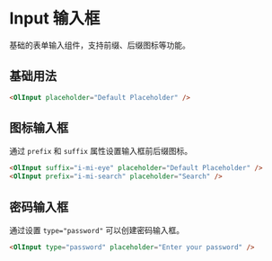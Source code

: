 # Input 输入框

基础的表单输入组件，支持前缀、后缀图标等功能。

## 基础用法

<OlInput class="w-64 h-10" placeholder="Default Placeholder" />

```html
<OlInput placeholder="Default Placeholder" />

```
## 图标输入框

通过 `prefix` 和 `suffix` 属性设置输入框前后缀图标。

<div class="space-x-2">
<OlInput  class="w-64 h-10" suffix="i-mi-eye" placeholder="Default Placeholder" />

<OlInput  class="w-64 h-10" prefix="i-mi-search" placeholder="Search" />
</div>

```html
<OlInput suffix="i-mi-eye" placeholder="Default Placeholder" />
<OlInput prefix="i-mi-search" placeholder="Search" />
```

## 密码输入框

通过设置 `type="password"` 可以创建密码输入框。

<OlInput  class="w-64 h-10" type="password" placeholder="Enter your password" />

```html
<OlInput type="password" placeholder="Enter your password" />
```
